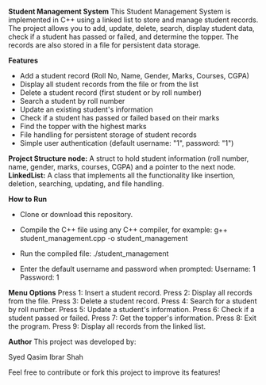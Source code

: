 **Student Management System**
This Student Management System is implemented in C++ using a linked list to store and manage student records. The project allows you to add, update, delete, search, display student data, check if a student has passed or failed, and determine the topper. The records are also stored in a file for persistent data storage.

**Features**
  - Add a student record (Roll No, Name, Gender, Marks, Courses, CGPA)
  - Display all student records from the file or from the list
  - Delete a student record (first student or by roll number)
  - Search a student by roll number
  - Update an existing student's information
  - Check if a student has passed or failed based on their marks
  - Find the topper with the highest marks
  - File handling for persistent storage of student records
  - Simple user authentication (default username: "1", password: "1")

**Project Structure**
**node:** A struct to hold student information (roll number, name, gender, marks, courses, CGPA) and a pointer to the next node.
**LinkedList:** A class that implements all the functionality like insertion, deletion, searching, updating, and file handling.

**How to Run**
- Clone or download this repository.
- Compile the C++ file using any C++ compiler, for example:
    g++ student_management.cpp -o student_management
  
- Run the compiled file:
    ./student_management
  
- Enter the default username and password when prompted:
    Username: 1
    Password: 1

**Menu Options**
Press 1: Insert a student record.
Press 2: Display all records from the file.
Press 3: Delete a student record.
Press 4: Search for a student by roll number.
Press 5: Update a student's information.
Press 6: Check if a student passed or failed.
Press 7: Get the topper's information.
Press 8: Exit the program.
Press 9: Display all records from the linked list.

**Author**
This project was developed by:

Syed Qasim Ibrar Shah

Feel free to contribute or fork this project to improve its features!
